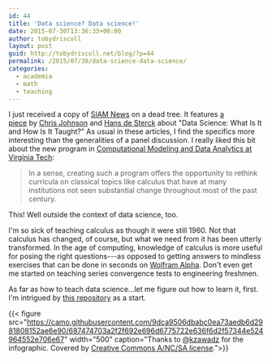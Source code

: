 ```yaml
---
id: 44
title: 'Data science? Data science!'
date: 2015-07-30T13:36:33+00:00
author: tobydriscoll
layout: post
guid: http://tobydriscoll.net/blog/?p=44
permalink: /2015/07/30/data-science-data-science/
categories:
  - academia
  - math
  - teaching
---
```




I just received a copy of [SIAM News](http://sinews.siam.org/) on a dead tree. It features [a piece](http://sinews.siam.org/DetailsPage/tabid/607/ArticleID/565/Data-Science.aspx) by [Chris Johnson](https://www.cs.utah.edu/~crj/) and [Hans de Sterck](http://math.uwaterloo.ca/amath-numerical-analysis-and-scientific-computing-group/hans-de-stercks-homepage) about "Data Science: What Is It and How Is It Taught?" As usual in these articles, I find the specifics more interesting than the generalities of a panel discussion. I really liked this bit about the new program in [Computational Modeling and Data Analytics at Virginia Tech](http://www.science.vt.edu/ais/cmda/):


  
>    In a sense, creating such a program offers the opportunity to rethink curricula on classical topics like calculus that have at many institutions not seen substantial change throughout most of the past century.


This! Well outside the context of data science, too.



I'm so sick of teaching calculus as though it were still 1960. Not that calculus has changed, of course, but what we need from it has been utterly transformed. In the age of computing, knowledge of calculus is more useful for posing the right questions---as opposed to getting answers to mindless exercises that can be done in seconds on [Wolfram Alpha](http://wolframalpha.com). Don't even get me started on teaching series convergence tests to engineering freshmen.



As far as how to teach data science...let me figure out how to learn it, first. I'm intrigued by [this repository](https://github.com/okulbilisim/awesome-datascience) as a start.

{{< figure src="https://camo.githubusercontent.com/9dca9506dbabc0ea73aedb6d2981808152ae6e90/687474703a2f2f692e696d6775722e636f6d2f57344e524964552e706e67" width="500" caption="Thanks to [@kzawadz](http://twitter.com/kzawadz) for the infographic. Covered by [Creative Commons A/NC/SA license](http://creativecommons.org/licenses/by-nc-sa/4.0/).">}}
